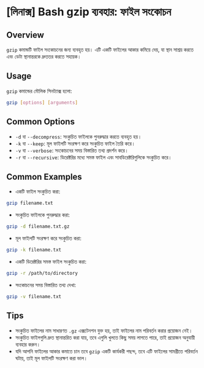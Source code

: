 # [লিনাক্স] Bash gzip ব্যবহার: ফাইল সংকোচন

## Overview
`gzip` কমান্ডটি ফাইল সংকোচনের জন্য ব্যবহৃত হয়। এটি একটি ফাইলের আকার কমিয়ে দেয়, যা স্থান সাশ্রয় করতে এবং ডেটা স্থানান্তরকে দ্রুততর করতে সহায়ক।

## Usage
`gzip` কমান্ডের মৌলিক সিনট্যাক্স হলো:

```bash
gzip [options] [arguments]
```

## Common Options
- `-d` বা `--decompress`: সংকুচিত ফাইলকে পুনরুদ্ধার করতে ব্যবহৃত হয়।
- `-k` বা `--keep`: মূল ফাইলটি সংরক্ষণ করে সংকুচিত ফাইল তৈরি করে।
- `-v` বা `--verbose`: সংকোচনের সময় বিস্তারিত তথ্য প্রদর্শন করে।
- `-r` বা `--recursive`: ডিরেক্টরির মধ্যে সমস্ত ফাইল এবং সাবডিরেক্টরিগুলিকে সংকুচিত করে।

## Common Examples
- একটি ফাইল সংকুচিত করা:
```bash
gzip filename.txt
```

- সংকুচিত ফাইলকে পুনরুদ্ধার করা:
```bash
gzip -d filename.txt.gz
```

- মূল ফাইলটি সংরক্ষণ করে সংকুচিত করা:
```bash
gzip -k filename.txt
```

- একটি ডিরেক্টরির সমস্ত ফাইল সংকুচিত করা:
```bash
gzip -r /path/to/directory
```

- সংকোচনের সময় বিস্তারিত তথ্য দেখা:
```bash
gzip -v filename.txt
```

## Tips
- সংকুচিত ফাইলের নাম সাধারণত `.gz` এক্সটেনশন যুক্ত হয়, তাই ফাইলের নাম পরিবর্তন করার প্রয়োজন নেই।
- সংকুচিত ফাইলগুলি দ্রুত স্থানান্তরিত করা যায়, তবে এগুলি খুলতে কিছু সময় লাগতে পারে, তাই প্রয়োজন অনুযায়ী ব্যবহার করুন।
- যদি আপনি ফাইলের আকার কমাতে চান তবে `gzip` একটি কার্যকরী পছন্দ, তবে এটি ফাইলের সামগ্রীতে পরিবর্তন ঘটায়, তাই মূল ফাইলটি সংরক্ষণ করা ভাল।